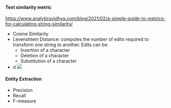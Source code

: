 #### Text similarity metric
https://www.analyticsvidhya.com/blog/2021/02/a-simple-guide-to-metrics-for-calculating-string-similarity/
* Cosine Similarity 
* Levenshtein Distance: computes the number of edits required to transform one string to another. Edits can be:
  * Insertion of a character
  * Deletion of a character
  * Substitution of a character
* d
![](https://user-images.githubusercontent.com/7243652/118402841-4d367780-b631-11eb-9083-ec965e4b8596.png)




#### Entity Extraction
* Precision
* Recall
* F-measure

